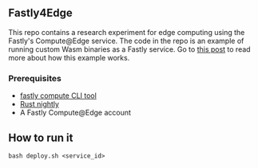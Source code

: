 ## Fastly4Edge

This repo contains a research experiment for edge computing using the Fastly's Compute@Edge service. The code in the repo is an example of running custom Wasm binaries as a Fastly service. Go to [this post](https://www.jacarte.net/blog/2021/HandMadeWasmDeploInFastly/) to read more about how this example works.

### Prerequisites

- [fastly compute CLI tool](https://developer.fastly.com/learning/compute/)
- [Rust nightly](https://www.oreilly.com/library/view/rust-programming-by/9781788390637/e07dc768-de29-482e-804b-0274b4bef418.xhtml)
- A Fastly Compute@Edge account

## How to run it

`bash deploy.sh <service_id>`